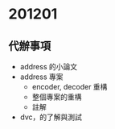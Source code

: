# 201201

## 代辦事項

- address 的小論文
- address 專案
  - encoder, decoder 重構
  - 整個專案的重構
  - 註解
- dvc，的了解與測試